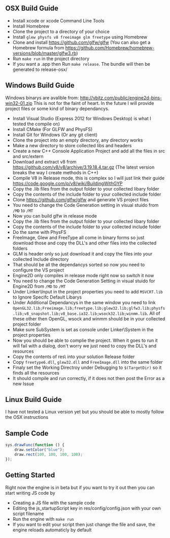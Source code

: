 OSX Build Guide
-------------------
- Install xcode or xcode Command Line Tools
- Install Homebrew
- Clone the project to a directory of your choice
- Install `glew physfs v8 freeimage glm freetype` using Homebrew
- Clone and install https://github.com/glfw/glfw (You can also get a Homebrew formula from https://github.com/Homebrew/homebrew-versions/blob/master/glfw3.rb)
- Run `make run` in the project directory
- If you want a .app then Run `make release`. The bundle will then be generated to release-osx/

Windows Build Guide
-------------------
Windows binarys are avalible from: http://vbitz.com/public/engine2d-bins-win32-01.zip
This is not for the faint of heart. In the future I will provide project files or some kind of binary dependancys.
- Install Visual Studio (Express 2012 for Windows Desktop) is what I tested the compile on)
- Install CMake (For GLFW and PhysFS)
- Install Git for Windows (Or any git client)
- Clone the project into an empty directory, any directory works
- Make a new directory to store collected libs and headers
- Create a new C++ Console Application Project and add all the files in src and src/extern
- Download and extract v8 from https://github.com/v8/v8/archive/3.19.18.4.tar.gz (The latest version breaks the way I create methods in C++)
- Compile V8 in Release mode, this is complex so I will just link their guide https://code.google.com/p/v8/wiki/BuildingWithGYP
- Copy the .lib files from the output folder to your collected libary folder
- Copy the contents of the include folder to your collected include folder
- Clone https://github.com/glfw/glfw and generate VS project files
- You need to change the Code Generation setting in visual stuido from `/MD` to `/MT`
- Now you can build glfw in release mode
- Copy the .lib files from the output folder to your collected libary folder
- Copy the contents of the include folder to your collected include folder
- Do the same with PhysFS
- FreeImage, Glew and FreeType all come in binary forms so just download those and copy the DLL's and other files into the collected folders
- GLM is header only so just download it and copy the files into your collected Include directory
- That should be all the dependancys sorted so now you need to configure the VS project
- Engine2D only compiles in release mode right now so switch it now
- You need to change the Code Generation Setting in visual stuido for Engine2D from `/MD` to `/MT`
- Under Linker\Input in the project properties you need to add `MSVCRT.lib` to Ignore Specifc Default Libarys
- Under Additional Dependancys in the same window you need to link `OpenGL32.lib;Freeimage.lib;freetype.lib;glew32.lib;glfw3.lib;physfs.lib;v8_snapshot.lib;v8_base.ia32.lib;wsock32.lib;winmm.lib`. All of these other then OpenGL, wsock and winmm should be in your collected project folder
- Make sure SubSystem is set as console under Linker\System in the project properties
- Now you should be able to complie the project. When it goes to run it will fail with a dialog, don't worry we just need to copy the DLL's and resources
- Copy the contents of res\ into your solution Release folder
- Copy `freetype6.dll`, `glew32.dll` and `FreeImage.dll` into the same folder
- Finaly set the Working Directroy under Debugging to `$(TargetDir)` so it finds all the resources
- It should compile and run correctly, if it does not then post the Error as a new Issue

Linux Build Guide
-------------------
I have not tested a Linux version yet but you should be able to mostly follow the OSX instructions

Sample Code
-------------------
```javascript
sys.drawFunc(function () {
	draw.setColor("blue");
	draw.rect(100, 100, 100, 100);
});
```

Getting Started
-------------------
Right now the engine is in beta but if you want to try it out then you can start writing JS code by
- Creating a JS file with the sample code
- Editing the js_startupScript key in res/config/config.json with your own script filename
- Run the engine with `make run`
- If you want to edit your script then just change the file and save, the engine reloads automaticly by default